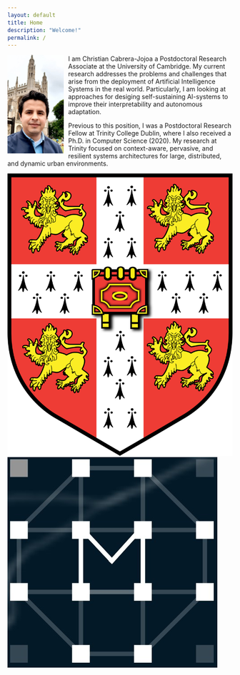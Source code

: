 ```yaml
---
layout: default
title: Home
description: "Welcome!"
permalink: /
---
```


<p>
  <img src="/assets/images/christian-cabrera.jpeg" style="float: left; margin-right: 10px;" width="25%" height="auto">
  I am Christian Cabrera-Jojoa a Postdoctoral Research Associate at the University of Cambridge. 
  My current research addresses the problems and challenges that arise from the deployment of 
  Artificial Intelligence Systems in the real world. Particularly, I am looking at approaches for 
  desiging self-sustaining AI-systems to improve their interpretability and autonomous adaptation. 
</p>
<p>
  Previous to this position, I was a Postdoctoral Research Fellow at Trinity College Dublin, where 
  I also received a Ph.D. in Computer Science (2020). My research at Trinity focused on context-aware, 
  pervasive, and resilient systems architectures for large, distributed, and dynamic urban environments.
</p>
<!-- social media links -->
<div class="social-icons-container">
  <a href="/assets/docs/cv.pdf" target="_blank"><i class="ai ai-cv ai-2x"></i></a>
  <a href="https://www.cst.cam.ac.uk/people/chc79" target="_blank"><i class="custom-icon"><img src="/assets/images/university-of-cambridge.svg" alt="University of Cambridge" /></i></a>
  <a href="https://mlatcl.github.io/people/christian-cabrera.html" target="_blank"><i class="custom-icon"><img src="/assets/images/mlcl.jpg" alt="ML@CL" /></i></a>
  <a href="https://scholar.google.com/citations?user=NITUwmcAAAAJ&hl=en" target="_blank"><i class="ai ai-google-scholar ai-2x"></i></a>
  <a href="https://www.researchgate.net/profile/Christian-Cabrera-5" target="_blank"><i class="ai ai-researchgate ai-2x"></i></a>
  <a href="https://www.linkedin.com/in/christian-cabrera-39a70254/" target="_blank"><i class="fab fa-linkedin-in fa-2x"></i></a>
  <a href="https://github.com/cabrerac/" target="_blank"><i class="fab fa-github fa-2x"></i></a>
</div>
